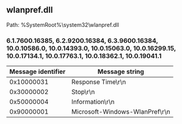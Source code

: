 ## wlanpref.dll

Path: %SystemRoot%\system32\wlanpref.dll

### 6.1.7600.16385, 6.2.9200.16384, 6.3.9600.16384, 10.0.10586.0, 10.0.14393.0, 10.0.15063.0, 10.0.16299.15, 10.0.17134.1, 10.0.17763.1, 10.0.18362.1, 10.0.19041.1

Message identifier | Message string
--- | ---
0x10000031 | Response Time\r\n
0x30000002 | Stop\r\n
0x50000004 | Information\r\n
0x90000001 | Microsoft-Windows-WlanPref\r\n
